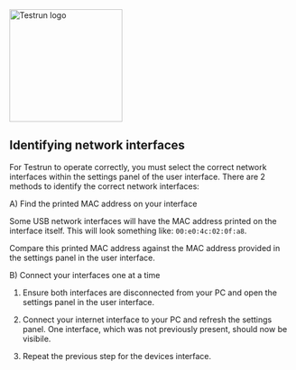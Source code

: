 <img width="200" alt="Testrun logo" src="https://user-images.githubusercontent.com/7399056/221927867-4190a4e8-a571-4e40-9c2b-65780ad9264c.png" alt="Testrun">

## Identifying network interfaces

For Testrun to operate correctly, you must select the correct network interfaces within the settings panel of the user interface. There are 2 methods to identify the correct network interfaces:

A) Find the printed MAC address on your interface

Some USB network interfaces will have the MAC address printed on the interface itself. This will look something like: ```00:e0:4c:02:0f:a8```.

Compare this printed MAC address against the MAC address provided in the settings panel in the user interface.

B) Connect your interfaces one at a time

  1) Ensure both interfaces are disconnected from your PC and open the settings panel in the user interface.

  2) Connect your internet interface to your PC and refresh the settings panel. One interface, which was not previously present, should now be visibile.

  3) Repeat the previous step for the devices interface.

